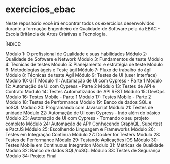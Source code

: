 # exercicios_ebac

Neste repositório você irá encontrar todos os exercícios desenvolvidos durante a formação Engenheiro de Qualidade de Software pela da EBAC - Escola Britância de Artes Criativas e Tecnologia.

ÍNDICE:

Módulo 1: O profissional de Qualidade e suas habilidades
Módulo 2: Qualidade de Software e Network
Módulo 3: Fundamentos de teste
Módulo 4: Técnicas de testes
Módulo 5: Planejamento e estratégia de teste
Módulo 6: Metodologias ágeis e Teste ágil
Módulo 7: Fluxo de trabalho do ágil
Módulo 8: Técnicas de teste Ágil
Módulo 9: Testes de UI (user interface)
Módulo 10: GIT
Módulo 11: Automação de UI com Cypress - Parte 1
Módulo 12: Automação de UI com Cypress - Parte 2
Módulo 13: Testes de API e Contrato
Módulo 14: Testes Automatizados de API REST
Módulo 15: DevOps
Módulo 16: Testes Mobile - Parte 1
Módulo 17: Testes Mobile - Parte 2
Módulo 18: Testes de Performance
Módulo 19: Banco de dados SQL e noSQL
Módulo 20: Programando com Javascript
Módulo 21: Testes de unidade
Módulo 22: Automação de UI com Cypress - Indo além do básico
Módulo 23: Automação de UI com Cypress - Tornando o seu projeto completo
Módulo 24: Automação de API: Conhecendo GraphQL, Supertest e PactJS
Módulo 25: Escolhendo Linguagem e Frameworks
Módulo 26: Testes em Integração Contínua
Módulo 27: Docker for Testers
Módulo 28: Testes de Performance
Módulo 29: Testando Aplicações iOS
Módulo 30: Testes Mobile em Continuous Integration
Módulo 31: Métricas de Qualidade
Módulo 32: Banco de dados SQL/noSQL
Módulo 33: Testes de Segurança
Módulo 34: Projeto Final
